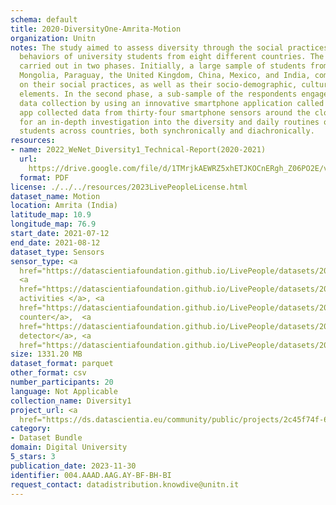 ```yaml
---
schema: default
title: 2020-DiversityOne-Amrita-Motion
organization: Unitn
notes: The study aimed to assess diversity through the social practices and daily
  behaviors of university students from eight different countries. The research was
  carried out in two phases. Initially, a large sample of students from Denmark, Italy,
  Mongolia, Paraguay, the United Kingdom, China, Mexico, and India, completed a survey
  on their social practices, as well as their socio-demographic, cultural, and psychological
  elements. In the second phase, a sub-sample of the respondents engaged in a four-week
  data collection by using an innovative smartphone application called iLog. This
  app collected data from thirty-four smartphone sensors around the clock, allowing
  for an in-depth investigation into the diversity and daily routines of university
  students across countries, both synchronically and diachronically.
resources:
- name: 2022_WeNet_Diversity1_Technical-Report(2020-2021)
  url: 
    https://drive.google.com/file/d/1TMrjkAEWRZ5xhETJKOCnERgh_Z06PO2E/view?usp=drive_link
  format: PDF
license: ./../../resources/2023LivePeopleLicense.html
dataset_name: Motion
location: Amrita (India)
latitude_map: 10.9
longitude_map: 76.9
start_date: 2021-07-12
end_date: 2021-08-12
dataset_type: Sensors
sensor_type: <a 
  href="https://datascientiafoundation.github.io/LivePeople/datasets/2020-DV1-Amrita-Accelerometer%20Event/">accelerometer</a>,
  <a 
  href="https://datascientiafoundation.github.io/LivePeople/datasets/2020-DV1-Amrita-Activities%20Per%20Time/">
  activities </a>, <a 
  href="https://datascientiafoundation.github.io/LivePeople/datasets/2020-DV1-Amrita-Step%20Counter%20Event/">step
  counter</a>,  <a 
  href="https://datascientiafoundation.github.io/LivePeople/datasets/2020-DV1-Amrita-Step%20Detector%20Event/">step
  detector</a>, <a 
  href="https://datascientiafoundation.github.io/LivePeople/datasets/2020-DV1-Amrita-Gyroscope%20Event/">gyroscope</a>
size: 1331.20 MB
dataset_format: parquet
other_format: csv
number_participants: 20
language: Not Applicable
collection_name: Diversity1
project_url: <a 
  href="https://ds.datascientia.eu/community/public/projects/2c45f74f-6538-4bb5-a67e-1e9c15d0307c">https://ds.datascientia.eu/community/public/projects/2c45f74f-6538-4bb5-a67e-1e9c15d0307c</a>
category:
- Dataset Bundle
domain: Digital University
5_stars: 3
publication_date: 2023-11-30
identifier: 004.AAAD.AAG.AY-BF-BH-BI
request_contact: datadistribution.knowdive@unitn.it
---
```


